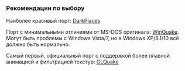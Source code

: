 ### Рекомендации по выбору

Наиболее красивый порт: [DarkPlaces](/games/Quake/DarkPlaces/)

Порт с минимальными отличиями от MS-DOS оригинала: [WinQuake](/games/Quake/WinQuake/). Могут быть проблемы с Windows Vista/7, но в Windows XP/8.1/10 всё должно быть нормально.

Самый первый, официальный порт с поддержкой более плавной анимацией и фильтрацией текстур: [GLQuake](/games/Quake/glQuake/)